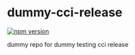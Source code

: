 # dummy-cci-release

[![npm version](https://img.shields.io/badge/%40nui%2Fdummy--cci--release-9.0.0-blue.svg)](https://artifactory.corp.adobe.com/artifactory/npm-nui-release/@nui/dummy-cci-release/-/@nui/dummy-cci-release-9.0.0.tgz)


dummy repo for dummy testing cci release